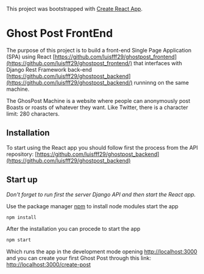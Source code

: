 This project was bootstrapped with [Create React App](https://github.com/facebook/create-react-app).

# Ghost Post FrontEnd

The purpose of this project is to build a front-end Single Page Application (SPA) using React [https://github.com/luisfff29/ghostpost_frontend](https://github.com/luisfff29/ghostpost_frontend/) that interfaces with Django Rest Framework back-end [https://github.com/luisfff29/ghostpost_backend](https://github.com/luisfff29/ghostpost_backend/) runninng on the same machine.

The GhosPost Machine is a website where people can anonymously post Boasts or roasts of whatever they want. Like Twitter, there is a character limit: 280 characters.

## Installation

To start using the React app you should follow first the process from the API repository: [https://github.com/luisfff29/ghostpost_backend](https://github.com/luisfff29/ghostpost_backend)

## Start up

_Don't forget to run first the server Django API and then start the React app._

Use the package manager [npm](https://www.npmjs.com/) to install node modules
start the app

```bash
npm install
```

After the installation you can procede to start the app

```bash
npm start
```

Which runs the app in the development mode opening [http://localhost:3000](http://localhost:3000) and you can create your first Ghost Post through this link: [http://localhost:3000/create-post](http://localhost:3000/create-post)
